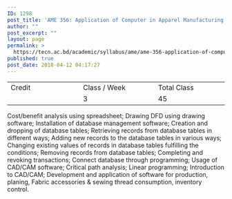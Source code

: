 ```yaml
---
ID: 1298
post_title: 'AME 356: Application of Computer in Apparel Manufacturing (Practical)'
author: ""
post_excerpt: ""
layout: page
permalink: >
  https://tecn.ac.bd/academic/syllabus/ame/ame-356-application-of-computer-in-apparel-manufacturing-practical
published: true
post_date: 2018-04-12 04:17:27
---
```

<table width="626">
<tbody>
<tr>
<td width="207">Credit</td>
<td width="218">Class / Week</td>
<td width="201">Total Class</td>
</tr>
<tr>
<td width="207"></td>
<td width="218">3</td>
<td width="201">45</td>
</tr>
</tbody>
</table>
Cost/benefit analysis using spreadsheet; Drawing DFD using drawing software; Installation of database management software; Creation and dropping of database tables; Retrieving records from database tables in different ways; Adding new records to the database tables in various ways; Changing existing values of records in database tables fulfilling the conditions; Removing records from database tables; Completing and revoking transactions; Connect database through programming; Usage of CAD/CAM software; Critical path analysis; Linear programming; Introduction to CAD/CAM; Development and application of software for production, planing, Fabric accessories &amp; sewing thread consumption, inventory control.